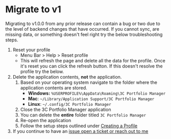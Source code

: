 # Migrate to v1

Migrating to v1.0.0 from any prior release can contain a bug or two due to the level of backend changes that have occurred. If you cannot sync, are missing data, or something doesn't feel right try the below troubleshooting steps.

1. Reset your profile
   * Menu Bar &gt; Help &gt; Reset profile
   * This will refresh the page and delete all the data for the profile. Once it's reset you can click the refresh button. If this doesn't resolve the profile try the below.
2. Delete the application contents, **not** the application.
   1. Based on your operating system navigate to the folder where the application contents are stored.
      * **Windows:** `%USERPROFILE%\AppData\Roaming\3C Portfolio Manager`
      * **Mac**: `~/Library/Application Support/3C Portfolio Manager`
      * **Linux**:  `~/.config/3C Portfolio Manager`
   2. Close the 3C Portfolio Manager application
   3. You can delete the **entire** folder titled `3C Portfolio Manager`
   4. Re-open the application
   5. Follow the setup steps outlined under [Creating a Profile](../profiles.md#creating)
3. If you continue to have an [issue open a ticket or reach out to me ](../#feedback-or-bug-submission)

